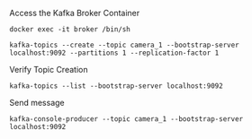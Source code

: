 Access the Kafka Broker Container
```
docker exec -it broker /bin/sh

```
```
kafka-topics --create --topic camera_1 --bootstrap-server localhost:9092 --partitions 1 --replication-factor 1
```

Verify Topic Creation

```
kafka-topics --list --bootstrap-server localhost:9092
```
Send message

```
kafka-console-producer --topic camera_1 --bootstrap-server localhost:9092

```
